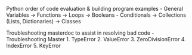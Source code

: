 Python order of code evaluation & building program examples - General
Variables → Functions → Loops → Booleans - Conditionals → Collections (Lists, Dictionaries) → Classes

Troubleshooting masterdoc to assist in resolving bad code - Troubleshooting Master
      1. TypeError
      2. ValueError
      3. ZeroDivisionError
      4. IndexError
      5. KeyError
